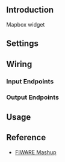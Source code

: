 ## Introduction

Mapbox widget

## Settings

## Wiring

### Input Endpoints

### Output Endpoints

## Usage

## Reference

- [FIWARE Mashup](https://mashup.lab.fiware.org/)
